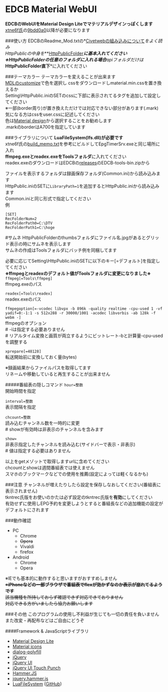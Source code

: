 EDCB Material WebUI
===================

**EDCBのWebUIをMaterial Design Liteでマテリアルデザインっぽくします**  
[xtne6f氏](https://github.com/xtne6f/EDCB)の[9bdd0a0](https://github.com/xtne6f/EDCB/commit/9bdd0a0f0c72a24eb680b1f890bf54c46bd2e939)以降が必要になります

###使い方
EDCBのReadme_Mod.txtの*[Civetwebの組み込みについて](https://github.com/xtne6f/EDCB/blob/work-plus-s/Document/Readme_Mod.txt#L410-L475)*をよく読み  
HttpPublicの中身を***[HttpPublicFolder](https://github.com/xtne6f/EDCB/blob/work-plus-s/Document/Readme_Mod.txt#L433-L436)***に基本入れてください  
※HttpPublicFolderの任意のフォルダに入れる場合**apiフォルダ**だけは***HttpPublicFolder直下***に入れてください

###テーマカラー
テーマカラーを変えることが出来ます  
[MDLのcustomize](http://www.getmdl.io/customize/index.html)で色を選択し
cssをダウンロードしmaterial.min.cssを置き換えるか  
Setting\HttpPublic.iniのSETのcssに下部に表示されてる<LINK>タグを追加して設定してください  
※一部(border周り)が置き換えただけでは対応できない部分があります(.mark)  
気になる方はcssをuser.cssに記述してください  
色は[Material design](http://www.google.com/design/spec/style/color.html#color-color-palette)から選択することをお勧めします  
.markのborderはA700を指定しています

###ライブラリについて
**LuaFileSystem(lfs.dll)が必要です**  
xtne6f氏の[build_memo.txt](https://gist.github.com/xtne6f/f9b6f19c10cd146fe580)を参考にビルドしてEpgTimerSrv.exeと同じ場所に入れ  
**ffmpeg.exeとreadex.exeをToolsフォルダ**に入れてください  
readex.exeのダウンロードはEDCBの[releases](https://github.com/xtne6f/EDCB/releases)のEDCB-tools-bin.zipから

ファイルを表示するフォルダは録画保存フォルダ(Common.ini)から読み込みます  
HttpPublic.iniのSETに`LibraryPath=1`を追加するとHttpPublic.iniから読み込みます  
Common.iniと同じ形式で指定してください  
例

    [SET]
    RecFolderNum=2
    RecFolderPath0=C:\DTV
    RecFolderPath1=C:\hoge

#サムネ
HttpPublicFolderのthumbsフォルダにファイル名.jpgがあるとグリッド表示の時にサムネを表示します  
サムネの作成はToolsフォルダにバッチ例を同梱してます

必要に応じてSetting\HttpPublic.iniのSETに以下のキー[=デフォルト]を指定してください  
**※ffmpegとreadexのデフォルト値がToolsフォルダに変更になりました※**  
`ffmpeg[=Tools\ffmpeg]`  
ffmpeg.exeのパス

`readex[=Tools\readex]`  
readex.exeのパス  

`ffmpegoption[=-vcodec libvpx -b 896k -quality realtime -cpu-used 1 -vf yadif=0:-1:1 -s 512x288 -r 30000/1001 -acodec libvorbis -ab 128k -f webm -]`  
ffmpegのオプション  
\# -iは指定する必要ありません  
\# リアルタイム変換と画質が両立するようにビットレート-bと計算量-cpu-usedを調整する

`xprepare[=48128]`  
転送開始前に変換しておく量(bytes)

※録画結果からファイルパスを取得してます  
リネームや移動していると再生することが出来ません

#####番組表の隠しコマンド
`hour=整数`  
開始時間を指定

`interval=整数`  
表示間隔を指定

`chcount=整数`  
読み込むチャンネル数を一時的に変更  
\# showが有効時は非表示のチャンネルを含みます

`show=`  
非表示指定したチャンネルを読み込む(サイドバーで表示・非表示)  
\# 値は指定する必要はありません  

以上をgetメゾットで取得しますurlに含めてください  
chcountとshowは週間番組表では使えません  
スマホのブックマークなどでの使用を推薦(設定によっては軽くなるかも)

###注意
チャンネルが増えたりしたら設定を保存しなおしてください(番組表に表示されません)  
tkntrec氏版をお使いのかたは必ず設定のtkntrec氏版を**有効**にしてください  
有効せずに使用しEPG予約を変更しようとすると番組長などの追加機能の設定がデフォルトにされます

###動作確認

- PC
  - Chrome
  - ~~Opera~~
  - Vivaldi
  - firefox
- Android
  - Chrome
  - Opera

※IEでも基本的に動作すると思いますがおすすめしません  
~~※**iPhoneなどの一部ブラウザで番組表でflexが効かずなのか表示が崩れてるようです**  
該当機種を所持しておらず確認できず対応できておりません  
対応できる方がいましたら協力お願いします~~

###その他
このプログラムの使用し不利益が生じても一切の責任を負いません  
また改変・再配布などはご自由にどうぞ

####Framework & JavaScriptライブラリ

* [Material Design Lite](http://www.getmdl.io)
* [Material icons](https://design.google.com/icons/)
* [dialog-polyfill](https://github.com/GoogleChrome/dialog-polyfill)
* [jQuery](https://jquery.com)
* [jQuery UI](https://jqueryui.com)
* [jQuery UI Touch Punch](http://touchpunch.furf.com)
* [Hammer.JS](http://hammerjs.github.io)
* [jquery.hammer.js](https://github.com/hammerjs/jquery.hammer.js)
* [LuaFileSystem](https://keplerproject.github.io/luafilesystem/) ([GitHub](https://github.com/keplerproject/luafilesystem))